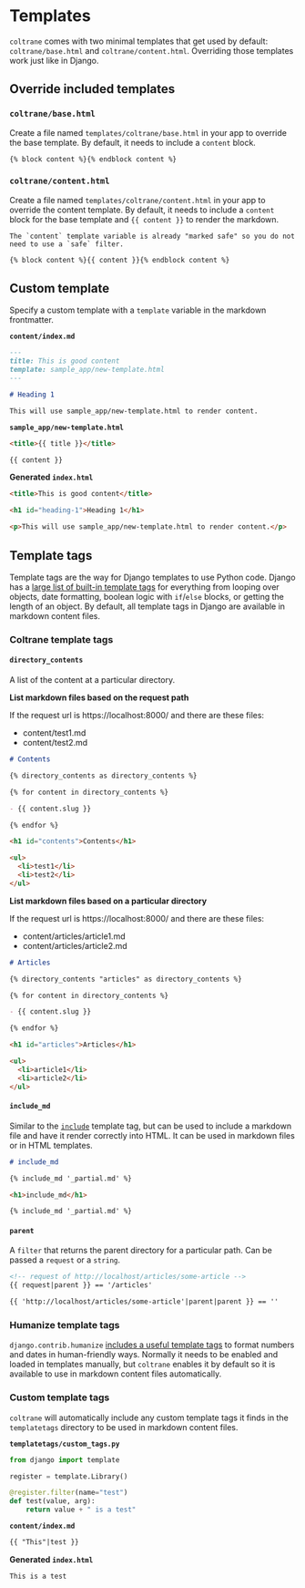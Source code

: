# Templates

`coltrane` comes with two minimal templates that get used by default: `coltrane/base.html` and `coltrane/content.html`. Overriding those templates work just like in Django.

## Override included templates

### `coltrane/base.html`

Create a file named `templates/coltrane/base.html` in your app to override the base template. By default, it needs to include a `content` block.

```html
{% block content %}{% endblock content %}
```

### `coltrane/content.html`

Create a file named `templates/coltrane/content.html` in your app to override the content template. By default, it needs to include a `content` block for the base template and `{{ content }}` to render the markdown.

```{note}
The `content` template variable is already "marked safe" so you do not need to use a `safe` filter.
```

```html
{% block content %}{{ content }}{% endblock content %}
```

## Custom template

Specify a custom template with a `template` variable in the markdown frontmatter.

**`content/index.md`**

```markdown
---
title: This is good content
template: sample_app/new-template.html
---

# Heading 1

This will use sample_app/new-template.html to render content.
```

**`sample_app/new-template.html`**

```html
<title>{{ title }}</title>

{{ content }}
```

**Generated `index.html`**

```html
<title>This is good content</title>

<h1 id="heading-1">Heading 1</h1>

<p>This will use sample_app/new-template.html to render content.</p>
```

## Template tags

Template tags are the way for Django templates to use Python code. Django has a [large list of built-in template tags](https://docs.djangoproject.com/en/stable/ref/templates/builtins/) for everything from looping over objects, date formatting, boolean logic with `if`/`else` blocks, or getting the length of an object. By default, all template tags in Django are available in markdown content files.

### Coltrane template tags

#### `directory_contents`

A list of the content at a particular directory.

**List markdown files based on the request path**

If the request url is https://localhost:8000/ and there are these files:

- content/test1.md
- content/test2.md

```markdown
# Contents

{% directory_contents as directory_contents %}

{% for content in directory_contents %}

- {{ content.slug }}

{% endfor %}
```

```html
<h1 id="contents">Contents</h1>

<ul>
  <li>test1</li>
  <li>test2</li>
</ul>
```

**List markdown files based on a particular directory**

If the request url is https://localhost:8000/ and there are these files:

- content/articles/article1.md
- content/articles/article2.md

```markdown
# Articles

{% directory_contents "articles" as directory_contents %}

{% for content in directory_contents %}

- {{ content.slug }}

{% endfor %}
```

```html
<h1 id="articles">Articles</h1>

<ul>
  <li>article1</li>
  <li>article2</li>
</ul>
```

#### `include_md`

Similar to the [`include`](https://docs.djangoproject.com/en/stable/ref/templates/builtins/#include) template tag, but can be used to include a markdown file and have it render correctly into HTML. It can be used in markdown files or in HTML templates.

```markdown
# include_md

{% include_md '_partial.md' %}
```

```html
<h1>include_md</h1>

{% include_md '_partial.md' %}
```

#### `parent`

A `filter` that returns the parent directory for a particular path. Can be passed a `request` or a `string`.

```html
<!-- request of http://localhost/articles/some-article -->
{{ request|parent }} == '/articles'
```

```html
{{ 'http://localhost/articles/some-article'|parent|parent }} == ''
```

### Humanize template tags

`django.contrib.humanize` [includes a useful template tags](https://docs.djangoproject.com/en/stable/ref/contrib/humanize/) to format numbers and dates in human-friendly ways. Normally it needs to be enabled and loaded in templates manually, but `coltrane` enables it by default so it is available to use in markdown content files automatically.

### Custom template tags

`coltrane` will automatically include any custom template tags it finds in the `templatetags` directory to be used in markdown content files.

**`templatetags/custom_tags.py`**

```python
from django import template

register = template.Library()

@register.filter(name="test")
def test(value, arg):
    return value + " is a test"
```

**`content/index.md`**

```markdown
{{ "This"|test }}
```

**Generated `index.html`**

```html
This is a test
```
